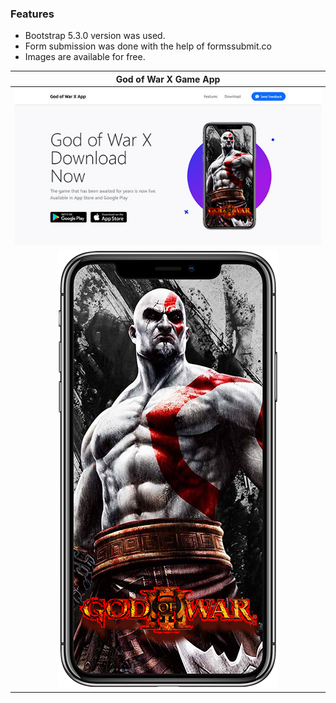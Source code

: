 ### Features

- Bootstrap 5.3.0 version was used.
- Form submission was done with the help of formssubmit.co
- Images are available for free.

|  God of War X Game App	  |
| :------------: |
|   ![](https://raw.githubusercontent.com/Weboda/GOW-Proje-Odevi-WT-9964P/main/assets/img/web.jpg)|
|   ![](https://raw.githubusercontent.com/Weboda/GOW-Proje-Odevi-WT-9964P/main/assets/img/portrait_black.png)|



